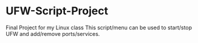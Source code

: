 # UFW-Script-Project
Final Project for my Linux class
This script/menu can be used to start/stop UFW and add/remove ports/services.

